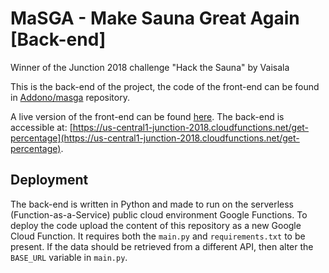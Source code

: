 # MaSGA - Make Sauna Great Again [Back-end]
Winner of the Junction 2018 challenge "Hack the Sauna" by Vaisala

This is the back-end of the project, the code of the front-end can be found in [Addono/masga](https://github.com/Addono/masga) repository.

A live version of the front-end can be found [here](https://aknapen.nl/masga). The back-end is accessible at:
[https://us-central1-junction-2018.cloudfunctions.net/get-percentage](https://us-central1-junction-2018.cloudfunctions.net/get-percentage).

## Deployment
The back-end is written in Python and made to run on the serverless (Function-as-a-Service) public cloud environment Google Functions. To deploy the code upload the content of this repository as a new Google Cloud Function. It requires both the `main.py` and `requirements.txt` to be present. If the data should be retrieved from a different API, then alter the `BASE_URL` variable in `main.py`.
